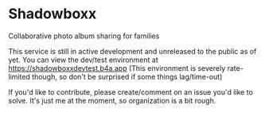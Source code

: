 # Shadowboxx
Collaborative photo album sharing for families

This service is still in active development and unreleased to the public as of yet. You can view the dev/test environment at https://shadowboxxdevtest.b4a.app
(This environment is severely rate-limited though, so don't be surprised if some things lag/time-out)

If you'd like to contribute, please create/comment on an issue you'd like to solve. It's just me at the moment, so organization is a bit rough.
